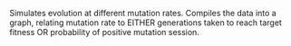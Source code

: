 Simulates evolution at different mutation rates. Compiles the data into a graph, relating mutation rate to EITHER generations taken to reach target fitness OR probability of positive mutation session.
